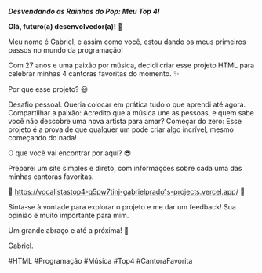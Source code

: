 
***Desvendando as Rainhas do Pop: Meu Top 4!***

**Olá, futuro(a) desenvolvedor(a)!** :cowboy_hat_face:

Meu nome é Gabriel, e assim como você, estou dando os meus primeiros passos no mundo da programação!

Com 27 anos e uma paixão por música, decidi criar esse projeto HTML para celebrar minhas 4 cantoras favoritas do momento. ✨

Por que esse projeto? :smiley:

Desafio pessoal: Queria colocar em prática tudo o que aprendi até agora.
Compartilhar a paixão: Acredito que a música une as pessoas, e quem sabe você não descobre uma nova artista para amar?
Começar do zero: Esse projeto é a prova de que qualquer um pode criar algo incrível, mesmo começando do nada!

O que você vai encontrar por aqui? :sunglasses:

Preparei um site simples e direto, com informações sobre cada uma das minhas cantoras favoritas.

:love_letter: https://vocalistastop4-q5pw7tinj-gabrielprado1s-projects.vercel.app/ :love_letter:

Sinta-se à vontade para explorar o projeto e me dar um feedback! Sua opinião é muito importante para mim.

Um grande abraço e até a próxima! :sparkling_heart:

Gabriel.

#HTML #Programação #Música #Top4 #CantoraFavorita

